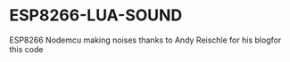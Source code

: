 # ESP8266-LUA-SOUND
ESP8266 Nodemcu making noises
thanks to Andy Reischle for his blogfor this code 
